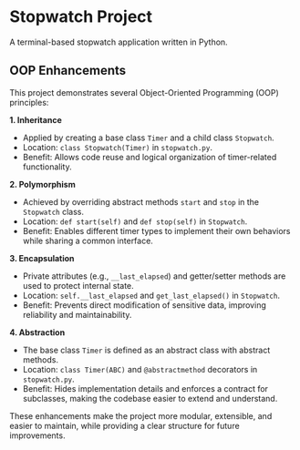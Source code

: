 # Stopwatch Project

A terminal-based stopwatch application written in Python.

## OOP Enhancements

This project demonstrates several Object-Oriented Programming (OOP) principles:

**1. Inheritance**
- Applied by creating a base class `Timer` and a child class `Stopwatch`.
- Location: `class Stopwatch(Timer)` in `stopwatch.py`.
- Benefit: Allows code reuse and logical organization of timer-related functionality.

**2. Polymorphism**
- Achieved by overriding abstract methods `start` and `stop` in the `Stopwatch` class.
- Location: `def start(self)` and `def stop(self)` in `Stopwatch`.
- Benefit: Enables different timer types to implement their own behaviors while sharing a common interface.

**3. Encapsulation**
- Private attributes (e.g., `__last_elapsed`) and getter/setter methods are used to protect internal state.
- Location: `self.__last_elapsed` and `get_last_elapsed()` in `Stopwatch`.
- Benefit: Prevents direct modification of sensitive data, improving reliability and maintainability.

**4. Abstraction**
- The base class `Timer` is defined as an abstract class with abstract methods.
- Location: `class Timer(ABC)` and `@abstractmethod` decorators in `stopwatch.py`.
- Benefit: Hides implementation details and enforces a contract for subclasses, making the codebase easier to extend and understand.

These enhancements make the project more modular, extensible, and easier to maintain, while providing a clear structure for future improvements.
